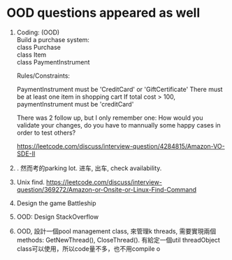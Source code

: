 # OOD questions appeared as well
1. Coding: (OOD)  
    Build a purchase system:  
        class Purchase  
        class Item  
        class PaymentInstrument        
   
    Rules/Constraints:
    
    PaymentInstrument must be 'CreditCard' or 'GiftCertificate'
    There must be at least one item in shopping cart
    If total cost > 100, paymentInstrument must be 'creditCard'
    
    There was 2 follow up, but I only remember one: How would you validate your changes, do you have to mannually some happy cases in order to test others?
    
    https://leetcode.com/discuss/interview-question/4284815/Amazon-VO-SDE-II
1. . 然而考的parking lot. 进车, 出车, check availability.
2. Unix find. https://leetcode.com/discuss/interview-question/369272/Amazon-or-Onsite-or-Linux-Find-Command
3. Design the game Battleship
4. OOD: Design StackOverflow
5. OOD, 設計一個pool management class, 來管理k threads, 需要實現兩個methods:
   GetNewThread(), CloseThread(). 有給定一個util threadObject class可以使用，所以code量不多，也不用compile o

